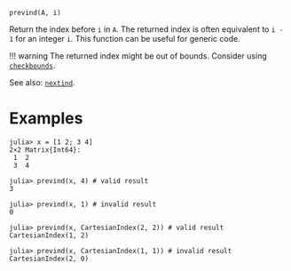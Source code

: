 ```
prevind(A, i)
```

Return the index before `i` in `A`. The returned index is often equivalent to `i - 1` for an integer `i`. This function can be useful for generic code.

!!! warning
    The returned index might be out of bounds. Consider using [`checkbounds`](@ref).


See also: [`nextind`](@ref).

# Examples

```jldoctest
julia> x = [1 2; 3 4]
2×2 Matrix{Int64}:
 1  2
 3  4

julia> prevind(x, 4) # valid result
3

julia> prevind(x, 1) # invalid result
0

julia> prevind(x, CartesianIndex(2, 2)) # valid result
CartesianIndex(1, 2)

julia> prevind(x, CartesianIndex(1, 1)) # invalid result
CartesianIndex(2, 0)
```
